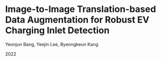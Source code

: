 # Image-to-Image Translation-based Data Augmentation for Robust EV Charging Inlet Detection
Yeonjun Bang, Yeejin Lee, Byeongkeun Kang

2022

